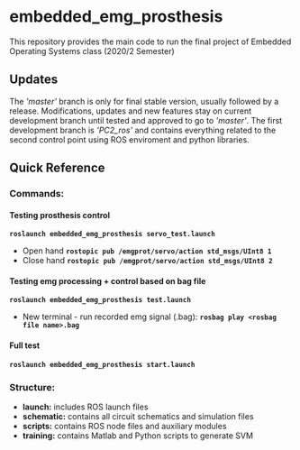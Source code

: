 # embedded_emg_prosthesis

This repository provides the main code to run the final project of Embedded Operating Systems class (2020/2 Semester)

## Updates

The _'master'_ branch is only for final stable version, usually followed by a release. Modifications, updates and new features stay on current development branch until tested and approved to go to _'master'_. The first development branch is _'PC2_ros'_ and contains everything related to the second control point using ROS enviroment and python libraries.

## Quick Reference

### Commands:

#### Testing prosthesis control
**`roslaunch embedded_emg_prosthesis servo_test.launch`**
- Open hand **`rostopic pub /emgprot/servo/action std_msgs/UInt8 1`**
- Close hand **`rostopic pub /emgprot/servo/action std_msgs/UInt8 2`**

#### Testing emg processing + control based on bag file

**`roslaunch embedded_emg_prosthesis test.launch`**
- New terminal - run recorded emg signal (.bag): **`rosbag play <rosbag file name>.bag`**

#### Full test

**`roslaunch embedded_emg_prosthesis start.launch`**

### Structure:

- **launch:** includes ROS launch files
- **schematic:** contains all circuit schematics and simulation files
- **scripts:** contains ROS node files and auxiliary modules
- **training:** contains Matlab and Python scripts to generate SVM